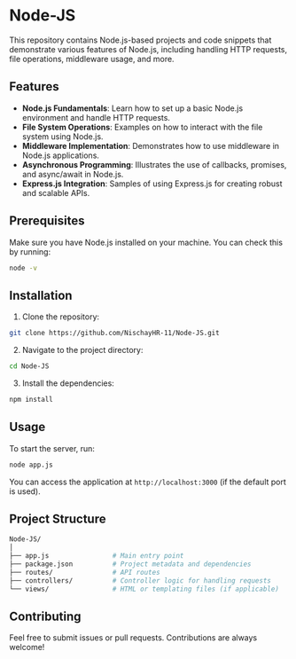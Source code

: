 # Node-JS

This repository contains Node.js-based projects and code snippets that demonstrate various features of Node.js, including handling HTTP requests, file operations, middleware usage, and more.

## Features

- **Node.js Fundamentals**: Learn how to set up a basic Node.js environment and handle HTTP requests.
- **File System Operations**: Examples on how to interact with the file system using Node.js.
- **Middleware Implementation**: Demonstrates how to use middleware in Node.js applications.
- **Asynchronous Programming**: Illustrates the use of callbacks, promises, and async/await in Node.js.
- **Express.js Integration**: Samples of using Express.js for creating robust and scalable APIs.

## Prerequisites

Make sure you have Node.js installed on your machine. You can check this by running:

```bash
node -v
```

## Installation

1. Clone the repository:

```bash
git clone https://github.com/NischayHR-11/Node-JS.git
```

2. Navigate to the project directory:

```bash
cd Node-JS
```

3. Install the dependencies:

```bash
npm install
```

## Usage

To start the server, run:

```bash
node app.js
```

You can access the application at `http://localhost:3000` (if the default port is used).

## Project Structure

```bash
Node-JS/
│
├── app.js                # Main entry point
├── package.json          # Project metadata and dependencies
├── routes/               # API routes
├── controllers/          # Controller logic for handling requests
└── views/                # HTML or templating files (if applicable)
```

## Contributing

Feel free to submit issues or pull requests. Contributions are always welcome!
